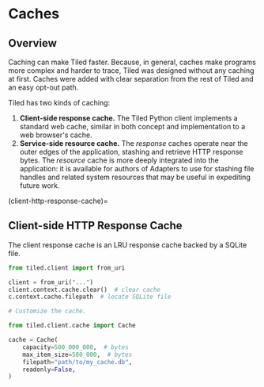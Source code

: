 # Caches

## Overview

Caching can make Tiled faster. Because, in general, caches make programs more
complex and harder to trace, Tiled was designed without any caching at first.
Caches were added with clear separation from the rest of Tiled and an easy
opt-out path.

Tiled has two kinds of caching:

1. **Client-side response cache.** The Tiled Python client implements a standard
   web cache, similar in both concept and implementation to a web browser's cache.
3. **Service-side resource cache.** The _response_ caches operate near the outer
   edges of the application, stashing and retrieve HTTP response bytes. The
   _resource_ cache is more deeply integrated into the application: it is
   available for authors of Adapters to use for stashing file handles and
   related system resources that may be useful in expediting future work.

(client-http-response-cache)=
## Client-side HTTP Response Cache

The client response cache is an LRU response cache backed by a SQLite file.


```py
from tiled.client import from_uri

client = from_uri("...")
client.context.cache.clear()  # clear cache
c.context.cache.filepath  # locate SQLite file

# Customize the cache.

from tiled.client.cache import Cache

cache = Cache(
    capacity=500_000_000,  # bytes
    max_item_size=500_000,  # bytes
    filepath="path/to/my_cache.db",
    readonly=False,
)
```
